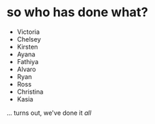 # so who has done what?

- Victoria
- Chelsey
- Kirsten
- Ayana
- Fathiya
- Alvaro
- Ryan
- Ross
- Christina
- Kasia

... turns out, we've done it *all*

